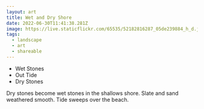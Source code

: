 ```yaml
---
layout: art
title: Wet and Dry Shore
date: 2022-06-30T11:41:38.281Z
image: https://live.staticflickr.com/65535/52182816287_05de239884_h_d.jpg
tags:
  - landscape
  - art
  - shareable
---
```

* Wet Stones
* Out Tide
* Dry Stones

Dry stones become wet stones in the shallows shore.
Slate and sand weathered smooth.
Tide sweeps over the beach.